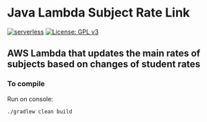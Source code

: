 # Java Lambda Subject Rate Link
[![serverless](http://public.serverless.com/badges/v3.svg)](http://www.serverless.com)
[![License: GPL v3](https://img.shields.io/badge/License-GPLv3-blue.svg)](https://www.gnu.org/licenses/gpl-3.0)

## AWS Lambda that updates the main rates of subjects based on changes of student rates

### To compile

Run on console:

`./gradlew clean build`
 
